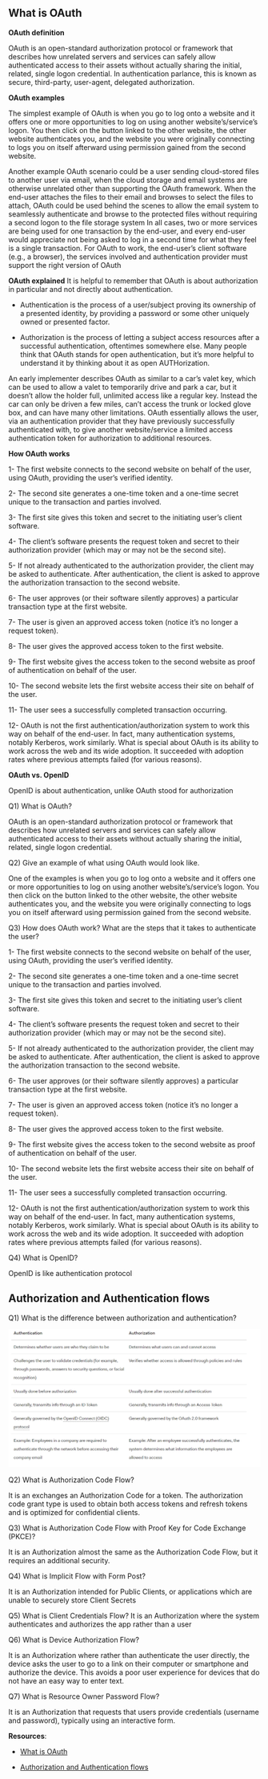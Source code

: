 ## What is OAuth

**OAuth definition**

OAuth is an open-standard authorization protocol or framework that describes how unrelated servers and services can safely allow authenticated access to their assets without actually sharing the initial, related, single logon credential. In authentication parlance, this is known as secure, third-party, user-agent, delegated authorization.

**OAuth examples**

The simplest example of OAuth is when you go to log onto a website and it offers one or more opportunities to log on using another website’s/service’s logon. You then click on the button linked to the other website, the other website authenticates you, and the website you were originally connecting to logs you on itself afterward using permission gained from the second website.

Another example OAuth scenario could be a user sending cloud-stored files to another user via email, when the cloud storage and email systems are otherwise unrelated other than supporting the OAuth framework. When the end-user attaches the files to their email and browses to select the files to attach, OAuth could be used behind the scenes to allow the email system to seamlessly authenticate and browse to the protected files without requiring a second logon to the file storage system
In all cases, two or more services are being used for one transaction by the end-user, and every end-user would appreciate not being asked to log in a second time for what they feel is a single transaction. For OAuth to work, the end-user’s client software (e.g., a browser), the services involved and authentication provider must support the right version of OAuth

**OAuth explained**
It is helpful to remember that OAuth is about authorization in particular and not directly about authentication.

- Authentication is the process of a user/subject proving its ownership of a presented identity, by providing a password or some other uniquely owned or presented factor. 

- Authorization is the process of letting a subject access resources after a successful authentication, oftentimes somewhere else.
Many people think that OAuth stands for open authentication, but it’s more helpful to understand it by thinking about it as open AUTHorization.

An early implementer describes OAuth as similar to a car’s valet key, which can be used to allow a valet to temporarily drive and park a car, but it doesn’t allow the holder full, unlimited access like a regular key. Instead the car can only be driven a few miles, can’t access the trunk or locked glove box, and can have many other limitations. OAuth essentially allows the user, via an authentication provider that they have previously successfully authenticated with, to give another website/service a limited access authentication token for authorization to additional resources.

**How OAuth works**
 
 1-	The first website connects to the second website on behalf of the user, using OAuth, providing the user’s verified identity.

 2-	The second site generates a one-time token and a one-time secret unique to the transaction and parties involved.


 3-	The first site gives this token and secret to the initiating user’s client software.

 4-	The client’s software presents the request token and secret to their authorization provider (which may or may not be the second site).


 5-	If not already authenticated to the authorization provider, the client may be asked to authenticate. After authentication, the client is asked to approve the authorization transaction to the second website.

 6-	The user approves (or their software silently approves) a particular transaction type at the first website.

 7-	 The user is given an approved access token (notice it’s no longer a request token).

 8-	The user gives the approved access token to the first website.

 9-	The first website gives the access token to the second website as proof of authentication on behalf of the user.

 10-	The second website lets the first website access their site on behalf of the user.

 11-	The user sees a successfully completed transaction occurring.

 12-	OAuth is not the first authentication/authorization system to work this way on behalf of the end-user. In fact, many authentication systems, notably Kerberos, work similarly. What is special about OAuth is its ability to work across the web and its wide adoption. It succeeded with adoption rates where previous attempts failed (for various reasons).

**OAuth vs. OpenID**

OpenID is about authentication, unlike OAuth stood for authorization


Q1) What is OAuth?<br>

OAuth is an open-standard authorization protocol or framework that describes how unrelated servers and services can safely allow authenticated access to their assets without actually sharing the initial, related, single logon credential.

Q2) Give an example of what using OAuth would look like.<br>

One of the examples is when you go to log onto a website and it offers one or more opportunities to log on using another website’s/service’s logon. You then click on the button linked to the other website, the other website authenticates you, and the website you were originally connecting to logs you on itself afterward using permission gained from the second website.

Q3) How does OAuth work? What are the steps that it takes to authenticate the user?

1-	The first website connects to the second website on behalf of the user, using OAuth, providing the user’s verified identity.

2-	The second site generates a one-time token and a one-time secret unique to the transaction and parties involved.


3-	The first site gives this token and secret to the initiating user’s client software.

4-	The client’s software presents the request token and secret to their authorization provider (which may or may not be the second site).


5-	If not already authenticated to the authorization provider, the client may be asked to authenticate. After authentication, the client is asked to approve the authorization transaction to the second website.

6-	The user approves (or their software silently approves) a particular transaction type at the first website.

7-	 The user is given an approved access token (notice it’s no longer a request token).

8-	The user gives the approved access token to the first website.

9-	The first website gives the access token to the second website as proof of authentication on behalf of the user.

10-	The second website lets the first website access their site on behalf of the user.

11-	The user sees a successfully completed transaction occurring.

12-	OAuth is not the first authentication/authorization system to work this way on behalf of the end-user. In fact, many authentication systems, notably Kerberos, work similarly. What is special about OAuth is its ability to work across the web and its wide adoption. It succeeded with adoption rates where previous attempts failed (for various reasons).


Q4) What is OpenID?

OpenID is like authentication protocol 



## Authorization and Authentication flows

Q1) What is the difference between authorization and authentication?

![ difference between authorization and authentication](../img-301/class11/Authentication-Authorization.jpg)

Q2) What is Authorization Code Flow?

It is an exchanges an Authorization Code for a token. 
The authorization code grant type is used to obtain both access tokens and refresh tokens and is optimized for confidential clients.

Q3) What is Authorization Code Flow with Proof Key for Code Exchange (PKCE)?

It is an Authorization almost the same as the Authorization Code Flow, but it requires an additional security.

Q4) What is Implicit Flow with Form Post?

It is an Authorization  intended for Public Clients, or applications which are unable to securely store Client Secrets

Q5) What is Client Credentials Flow?
It is an Authorization where the system authenticates and authorizes the app rather than a user

Q6) What is Device Authorization Flow?

It is an Authorization where rather than authenticate the user directly, the device asks the user to go to a link on their computer or smartphone and authorize the device. This avoids a poor user experience for devices that do not have an easy way to enter text.

Q7) What is Resource Owner Password Flow?

It is an Authorization that requests that users provide credentials (username and password), typically using an interactive form.

**Resources**: 
 - [What is OAuth](https://www.csoonline.com/article/3216404/what-is-oauth-how-the-open-authorization-framework-works.html)

 - [Authorization and Authentication flows](https://auth0.com/docs/flows)

